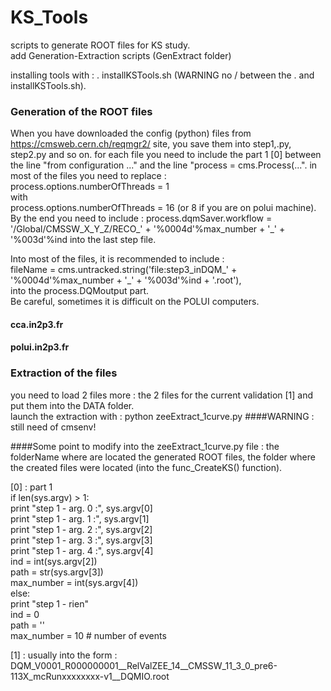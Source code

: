 # KS_Tools
scripts to generate ROOT files for KS study.  
add Generation-Extraction scripts (GenExtract folder)

installing tools with : . installKSTools.sh (WARNING no / between the . and installKSTools.sh).  
### Generation of the ROOT files
When you have downloaded the config (python) files from https://cmsweb.cern.ch/reqmgr2/ site,
you save them into step1,.py, step2.py and so on.
for each file you need to include the part 1 [0] between the line "from configuration ..." and the line
"process = cms.Process(...".
in most of the files you need to replace :  
process.options.numberOfThreads = 1  
with   
process.options.numberOfThreads = 16 (or 8 if you are on polui machine). 
By the end you need to include :
process.dqmSaver.workflow = '/Global/CMSSW_X_Y_Z/RECO_' + '%0004d'%max_number + '_' + '%003d'%ind
into the last step file.

Into most of the files, it is recommended to include :  
fileName = cms.untracked.string('file:step3_inDQM_' + '%0004d'%max_number + '_' + '%003d'%ind + '.root'),  
into the process.DQMoutput part.  
Be careful, sometimes it is difficult on the POLUI computers.  

#### cca.in2p3.fr
#### polui.in2p3.fr

### Extraction of the files
you need to load 2 files more :
the 2 files for the current validation [1] and put them into the DATA folder.  
launch the extraction with : python zeeExtract_1curve.py
####WARNING : still need of cmsenv!

####Some point to modify into the zeeExtract_1curve.py file :
the folderName where are located the generated ROOT files,
the folder where the created files were located (into the func_CreateKS() function).

[0] : part 1  
if len(sys.argv) > 1:  
    print "step 1 - arg. 0 :", sys.argv[0]  
    print "step 1 - arg. 1 :", sys.argv[1]  
    print "step 1 - arg. 2 :", sys.argv[2]  
    print "step 1 - arg. 3 :", sys.argv[3]  
    print "step 1 - arg. 4 :", sys.argv[4]   
    ind = int(sys.argv[2])  
    path = str(sys.argv[3])  
    max_number = int(sys.argv[4])  
else:  
    print "step 1 - rien"  
    ind = 0  
    path = ''  
    max_number = 10 # number of events  



[1] : usually into the form : DQM_V0001_R000000001__RelValZEE_14__CMSSW_11_3_0_pre6-113X_mcRunxxxxxxxx-v1__DQMIO.root
